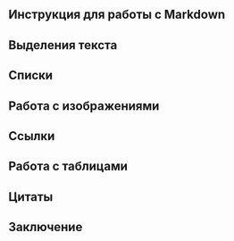 ## Инструкция для работы c Markdown

## Выделения текста

## Списки 

## Работа с изображениями

## Ссылки 

## Работа с таблицами

## Цитаты 

## Заключение 



<!--
**Macsiloid/macsiloid** is a ✨ _special_ ✨ repository because its `README.md` (this file) appears on your GitHub profile.

Here are some ideas to get you started:

- 🔭 I’m currently working on ...
- 🌱 I’m currently learning ...
- 👯 I’m looking to collaborate on ...
- 🤔 I’m looking for help with ...
- 💬 Ask me about ...
- 📫 How to reach me: ...
- 😄 Pronouns: ...
- ⚡ Fun fact: ...
-->
